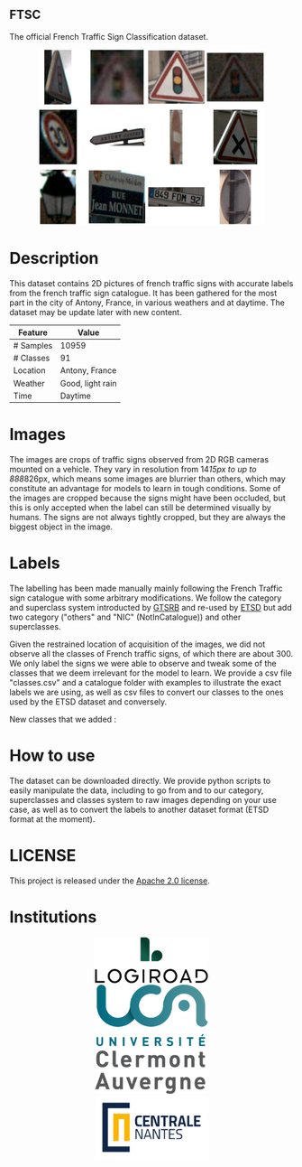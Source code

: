 ## FTSC
The official French Traffic Sign Classification dataset.

<p align="center">
  <img width="400" src="docs/images/12_2.png">
</p>

# Description
This dataset contains 2D pictures of french traffic signs with accurate labels from the french traffic sign catalogue. It has been gathered for the most part in the city of Antony, France, in various weathers and at daytime. The dataset may be update later with new content.


| Feature       | Value         |
| ------------- | ------------- |
| # Samples     | 10959         |
| # Classes     | 91            |
| Location      | Antony, France|
| Weather       | Good, light rain |
| Time          | Daytime       |



# Images
The images are crops of traffic signs observed from 2D RGB cameras mounted on a vehicle. They vary in resolution from 14*15px to up to 888*826px, which means some images are blurrier than others, which may constitute an advantage for models to learn in tough conditions. Some of the images are cropped because the signs might have been occluded, but this is only accepted when the label can still be determined visually by humans. The signs are not always tightly cropped, but they are always the biggest object in the image.

# Labels
The labelling has been made manually mainly following the French Traffic sign catalogue with some arbitrary modifications.
We follow the category and superclass system introducted by [GTSRB](https://arxiv.org/abs/2003.03256) and re-used by [ETSD](https://citlag.github.io/publication/etsd/) but add two category ("others" and "NIC" (NotInCatalogue)) and other superclasses.

Given the restrained location of acquisition of the images, we did not observe all the classes of French traffic signs, of which there are about 300. We only label the signs we were able to observe and tweak some of the classes that we deem irrelevant for the model to learn. We provide a csv file "classes.csv" and a catalogue folder with examples to illustrate the exact labels we are using, as well as csv files to convert our classes to the ones used by the ETSD dataset and conversely.

New classes that we added :

# How to use

The dataset can be downloaded directly.
We provide python scripts to easily manipulate the data, including to go from and to our category, superclasses and classes system to raw images depending on your use case, as well as to convert the labels to another dataset format (ETSD format at the moment).

# LICENSE

This project is released under the [Apache 2.0 license](http://www.apache.org/licenses).

# Institutions

<p align="center">
  <img width="200" style="margin:0px 50px" src="docs/images/logiroad_logo.jpg">
  <img width="200" style="margin:0px 50px" src="docs/images/uca_logo.png">
  <img width="200" style="margin:0px 50px" src="docs/images/centrale_logo.jpg">
</p>
